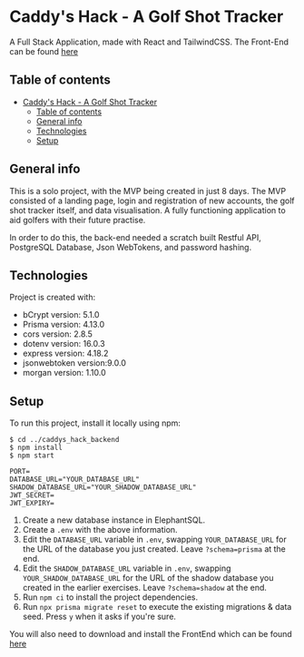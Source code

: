 # Caddy's Hack - A Golf Shot Tracker

A Full Stack Application, made with React and TailwindCSS. The Front-End can be found [here](https://github.com/WestyCodes/caddys_hack_frontEnd)

## Table of contents

-   [Caddy's Hack - A Golf Shot Tracker](#caddys-hack---a-golf-shot-tracker)
    -   [Table of contents](#table-of-contents)
    -   [General info](#general-info)
    -   [Technologies](#technologies)
    -   [Setup](#setup)

## General info

This is a solo project, with the MVP being created in just 8 days. The MVP consisted of a landing page, login and registration of new accounts, the golf shot tracker itself, and data visualisation. A fully functioning application to aid golfers with their future practise.

In order to do this, the back-end needed a scratch built Restful API, PostgreSQL Database, Json WebTokens, and password hashing.

## Technologies

Project is created with:

-   bCrypt version: 5.1.0
-   Prisma version: 4.13.0
-   cors version: 2.8.5
-   dotenv version: 16.0.3
-   express version: 4.18.2
-   jsonwebtoken version:9.0.0
-   morgan version: 1.10.0

## Setup

To run this project, install it locally using npm:

```
$ cd ../caddys_hack_backend
$ npm install
$ npm start
```

```
PORT=
DATABASE_URL="YOUR_DATABASE_URL"
SHADOW_DATABASE_URL="YOUR_SHADOW_DATABASE_URL"
JWT_SECRET=
JWT_EXPIRY=
```

1. Create a new database instance in ElephantSQL.
2. Create a `.env` with the above information.
3. Edit the `DATABASE_URL` variable in `.env`, swapping `YOUR_DATABASE_URL` for the URL of the database you just created. Leave `?schema=prisma` at the end.
4. Edit the `SHADOW_DATABASE_URL` variable in `.env`, swapping `YOUR_SHADOW_DATABASE_URL` for the URL of the shadow database you created in the earlier exercises. Leave `?schema=shadow` at the end.
5. Run `npm ci` to install the project dependencies.
6. Run `npx prisma migrate reset` to execute the existing migrations & data seed. Press `y` when it asks if you're sure.

You will also need to download and install the FrontEnd which can be found [here](https://github.com/WestyCodes/caddys_hack_frontEnd)
